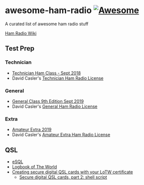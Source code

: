 # awesome-ham-radio [![Awesome](https://awesome.re/badge.svg)](https://awesome.re)
A curated list of awesome ham radio stuff

[Ham Radio Wiki](https://ham-radio.fandom.com/wiki/Ham_Radio_Wiki)

## Test Prep

### Technician

* [Technician Ham Class - Sept 2018](https://www.youtube.com/playlist?list=PLZ_9BZQ8gpzjSuF-nExJHAXhzrf_NnYfH)
* David Casler's [Technician Ham Radio License](https://www.youtube.com/playlist?list=PL07A7D1C9D7BF7F48)

### General

* [General Class 9th Edition Sept 2019](https://www.youtube.com/playlist?list=PLZ_9BZQ8gpziLtp4t55A9G6k2s4faOBcK)
* David Casler's [General Ham Radio License](https://www.youtube.com/playlist?list=PL0R9jy9LZw_35KimLiSIOH0YdNtCeYcRe)

### Extra

* [Amateur Extra 2019](https://www.youtube.com/playlist?list=PLZ_9BZQ8gpzjFPHhqSCORMKYS0YEos16I)
* David Casler's [Amateur Extra Ham Radio License](https://www.youtube.com/playlist?list=PL0R9jy9LZw_3CHCH-5A8faeIA-H3e4ZNC)

## QSL

* [eSQL](https://www.eqsl.cc/qslcard/Index.cfm)
* [Logbook of The World](http://www.arrl.org/logbook-of-the-world)
* [Creating secure digital QSL cards with your LoTW certificate](https://scruss.com/blog/2011/10/09/creating-secure-digital-qsl-cards-with-your-lotw-certificate/)
    * [Secure digital QSL cards, part 2: shell script](https://scruss.com/blog/2011/10/15/secure-digital-qsl-cards-part-2-shell-script/)
 
